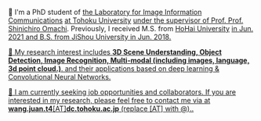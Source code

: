 <!-- 👋 Hi! I am Juan Wang(王娟 in Chinese). I work at [DAMO Academy](https://damo.alibaba.com/) <a href='https://damo.alibaba.com/' target="_blank"><img src='./images/alibaba.png' align="center" style='vertical-align: middle; width: 78px;'></a> as an Algorithm Expert in Hangzhou. I received my Ph.D. degree from [Zhejiang University](http://www.zju.edu.cn/) <a href="http://www.zju.edu.cn/" target="_blank"><img src='./images/zju.png' align="center" style='vertical-align: middle; width: 19px;'></a> in June 2024, affiliated with a joint program with [Westlake University](https://www.westlake.edu.cn/) <a href="https://www.westlake.edu.cn/" target="_blank"><img src='./images/westlake.png' align="center" style='vertical-align: middle; width: 19px;'></a> at [Machine Intelligence Laboratory (MiLAB)](https://milab.westlake.edu.cn/) and advised by Prof. [Donglin Wang](https://en.westlake.edu.cn/faculty/donglin-wang.html). Before that, I received my B.Eng. Degree from School of Computer Science, [Wuhan University](https://www.whu.edu.cn/) <a href="https://www.whu.edu.cn/" target="_blank"><img src='./images/whu.png' align="center" style='vertical-align: middle; width: 19px;'></a> in June 2019. -->

👋 I'm a PhD student of [the Laboratory for Image Information Communications](http://www.iic.ecei.tohoku.ac.jp/) <a href="http://www.iic.ecei.tohoku.ac.jp/" target="_blank"> at [Tohoku University](https://www.tohoku.ac.jp/en/) <a href="https://www.tohoku.ac.jp/en/" target="_blank"> under the supervisor of Prof. Prof. [Shinichiro Omachi](https://scholar.google.com/citations?user=5YWMFLUAAAAJ&hl=en). Previously, I received M.S. from [HoHai University](https://en.hhu.edu.cn/) <a href="https://en.hhu.edu.cn/" target="_blank">  in Jun. 2021 and B.S. from JiShou University in Jun. 2018.


<!-- 🔬 My research has centered on the **3D perception, understanding, reasoning, and generation of multimodal (including images, videos, language, dynamics, etc.) data from both the internet and the physical world**. I also focus on **efficientAI** (in terms of data, time, parameters, memory, etc.) for multimodal applications. I have published 20+ papers <a class='all_citation_badges' href="" target="_blank"></a> on the above topics at the top-tier international AI conferences. Recently, I devote myself to the development of multi-modal generative, embodied, and unified foundation models. -->
<!-- <a href="https://scholar.google.com/citations?user=mhpkWSYAAAAJ" target="_blank"><img src="https://img.shields.io/badge/dynamic/json?label=Paper%20Citations&query=total_citations&url=https%3A%2F%2Fcse.bth.se%2F~fer%2Fgooglescholar-api%2Fgooglescholar.php%3Fuser%3DmhpkWSYAAAAJ&logo=googlescholar&style=social" align="center" alt="Google Scholar"></a> -->

🔬 My research interest includes **3D Scene Understanding, Object Detection, Image Recognition, Multi-modal (including images, language, 3d point cloud.)**. and their applications based on deep learning & Convolutional Neural Networks.

<!-- 🌟 I am looking for job opportunities and . If you are interedted any form of **academic cooperation**, please feel free to email me at **siteng.huang**[AT]**gmail.com** (replace [AT] with @). Additionly, I maintain close cooperation with [MiLAB](https://milab.westlake.edu.cn/) from Westlake University. This top-tier robot learning lab is actively looking for **visiting students and RAs** (please refer to [Recruitment](https://milab.westlake.edu.cn/contact.html)). Specially, if you are willing to cooperate with me there, please also send me a copy when sending your CV to the lab. -->

🌟 I am currently seeking job opportunities and collaborators. If you are interested in my research, please feel free to contact me via  at **wang.juan.t4**[AT]**dc.tohoku.ac.jp** (replace [AT] with @)..